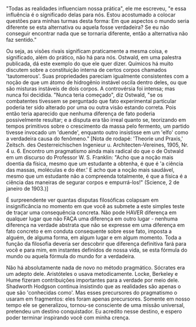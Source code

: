 "Todas as realidades influenciam nossa prática", ele me escreveu, "e essa influência é o significado delas para nós. Estou acostumado a colocar questões para minhas turmas desta forma: Em que aspectos o mundo seria diferente se esta alternativa ou aquela fosse verdadeira? Se eu não conseguir encontrar nada que se tornaria diferente, então a alternativa não faz sentido."

Ou seja, as visões rivais significam praticamente a mesma coisa, e significado, além do prático, não há para nós. Ostwald, em uma palestra publicada, dá este exemplo do que ele quer dizer. Químicos há muito discutem sobre a constituição interna de certos corpos chamados 'tautomerous'. Suas propriedades pareciam igualmente consistentes com a noção de que um átomo de hidrogênio instável oscila dentro deles, ou que são misturas instáveis de dois corpos. A controvérsia foi intensa; mas nunca foi decidida. "Nunca teria começado", diz Ostwald, "se os combatentes tivessem se perguntado que fato experimental particular poderia ter sido alterado por uma ou outra visão estando correta. Pois então teria aparecido que nenhuma diferença de fato poderia possivelmente resultar; e a disputa era tão irreal quanto se, teorizando em tempos primitivos sobre o crescimento da massa pelo fermento, um partido tivesse invocado um 'duende', enquanto outro insistisse em um 'elfo' como a verdadeira causa do fenômeno." [Nota de rodapé: 'Theorie und Praxis,' Zeitsch. des Oesterreichischen Ingenieur u. Architecten-Vereines, 1905, Nr. 4 u. 6. Encontro um pragmatismo ainda mais radical do que o de Ostwald em um discurso do Professor W. S. Franklin: "Acho que a noção mais doentia da física, mesmo que um estudante a obtenha, é que é 'a ciência das massas, moléculas e do éter.' E acho que a noção mais saudável, mesmo que um estudante não a compreenda totalmente, é que a física é a ciência das maneiras de segurar corpos e empurrá-los!" (Science, 2 de janeiro de 1903.)]

É surpreendente ver quantas disputas filosóficas colapsam em insignificância no momento em que você as submete a este simples teste de traçar uma consequência concreta. Não pode HAVER diferença em qualquer lugar que não FAÇA uma diferença em outro lugar - nenhuma diferença na verdade abstrata que não se expresse em uma diferença em fato concreto e em conduta consequente sobre esse fato, imposta a alguém, de alguma forma, em algum lugar e em algum momento. Toda a função da filosofia deveria ser descobrir que diferença definitiva fará para você e para mim, em instantes definidos de nossa vida, se esta fórmula do mundo ou aquela fórmula do mundo for a verdadeira.

Não há absolutamente nada de novo no método pragmático. Sócrates era um adepto dele. Aristóteles o usava metodicamente. Locke, Berkeley e Hume fizeram contribuições importantes para a verdade por meio dele. Shadworth Hodgson continua insistindo que as realidades são apenas o que são 'conhecidas como'. Mas esses precursores do pragmatismo o usaram em fragmentos: eles foram apenas precursores. Somente em nosso tempo ele se generalizou, tornou-se consciente de uma missão universal, pretendeu um destino conquistador. Eu acredito nesse destino, e espero poder terminar inspirando você com minha crença.
